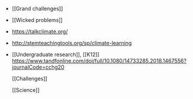 - [[Grand challenges]]
- [[Wicked problems]]
- https://talkclimate.org/
- http://stemteachingtools.org/sp/climate-learning
- [[Undergraduate research]],
  [[K12]]
  https://www.tandfonline.com/doi/full/10.1080/14733285.2018.1467556?journalCode=cchg20
  
  [[Challenges]]
  
  [[Science]]
